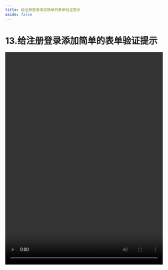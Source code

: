 ```yaml
---
title: 给注册登录添加简单的表单验证提示
aside: false
---
```


# 13.给注册登录添加简单的表单验证提示

<video autoplay src="http://qn.chinavanes.com/nodejs/module-15/13.给注册登录添加简单的表单验证提示.mp4" controls controlsList="nodownload" width="100%" height="680"/>

